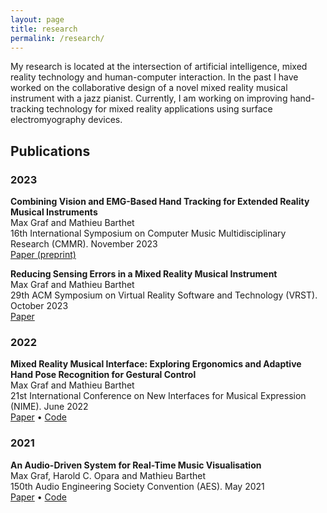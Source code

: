 ```yaml
---
layout: page
title: research
permalink: /research/
---
```

My research is located at the intersection of artificial intelligence, mixed reality technology and human-computer interaction.
In the past I have worked on the collaborative design of a novel mixed reality musical instrument with a jazz 
pianist.
Currently, I am working on improving hand-tracking technology for mixed reality applications using surface 
electromyography devices.

## Publications
### 2023
**Combining Vision and EMG-Based Hand Tracking for Extended Reality Musical Instruments**\
Max Graf and Mathieu Barthet\
16th International Symposium on Computer Music Multidisciplinary Research (CMMR). November 2023\
<a href="https://arxiv.org/abs/2307.10203" target="_blank">Paper (preprint)</a>

**Reducing Sensing Errors in a Mixed Reality Musical Instrument**\
Max Graf and Mathieu Barthet\
29th ACM Symposium on Virtual Reality Software and Technology (VRST). October 2023\
<a href="https://dl.acm.org/doi/10.1145/3611659.3617210" target="_blank">Paper</a>

### 2022
**Mixed Reality Musical Interface: Exploring Ergonomics and Adaptive Hand Pose Recognition for Gestural Control**\
Max Graf and Mathieu Barthet\
21st International Conference on New Interfaces for Musical Expression (NIME). June 2022\
<a href="https://nime.pubpub.org/pub/g1ja2o6o/release/1?readingCollection=50ef1fd6" target="_blank">Paper</a>
• <a href="https://github.com/maxgraf96/xrmi-framework-unreal" target="_blank">Code</a>

### 2021
**An Audio-Driven System for Real-Time Music Visualisation**\
Max Graf, Harold C. Opara and Mathieu Barthet\
150th Audio Engineering Society Convention (AES). May 2021\
<a href="https://www.aes.org/e-lib/browse.cfm?elib=21091" target="_blank">Paper</a> •
<a href="https://github.com/maxgraf96/music-vis-backend" target="_blank">Code</a>